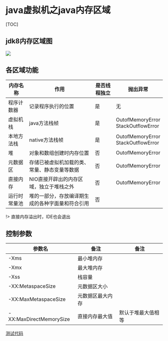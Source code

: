 # java虚拟机之java内存区域

[TOC]

## jdk8内存区域图

![](https://img-blog.csdn.net/20180812235058303?watermark/2/text/aHR0cHM6Ly9ibG9nLmNzZG4ubmV0L2JydWNlMTI4/font/5a6L5L2T/fontsize/400/fill/I0JBQkFCMA==/dissolve/70)

## 各区域功能

| 内存名称     | 作用                                             | 是否线程独立 | 抛出异常                                |
| ------------ | ------------------------------------------------ | ------------ | --------------------------------------- |
| 程序计数器   | 记录程序执行的位置                               | 是           | 无                                      |
| 虚拟机栈     | java方法栈帧                                     | 是           | OutofMemoryError<br />StackOutflowError |
| 本地方法栈   | native方法栈帧                                   | 是           | OutofMemoryError<br />StackOutflowError |
| 堆           | 对象和数组创建时内存位置                         | 否           | OutofMemoryError                        |
| 元数据区     | 存储已被虚拟机加载的类、常量、静态变量等数据     | 否           | OutofMemoryError                        |
| 直接内存     | NIO直接开辟出的内存区域，独立于堆栈之外          | 否           | OutofMemoryError                        |
| 运行时常量池 | 堆的一部分，存放编译期生成的各种字面量和符合引用 | 否           |                                         |

!> 直接内存溢出时，IDE也会退出

## 控制参数

| 参数名                  | 备注             | 备注               |
| ----------------------- | ---------------- | ------------------ |
| -Xms                    | 最小堆内存       |                    |
| -Xmx                    | 最大堆内存       |                    |
| -Xss                    | 栈容量           |                    |
| -XX:MetaspaceSize       | 元数据区大小     |                    |
| -XX:MaxMetaspaceSize    | 元数据区最大内存 |                    |
| -XX:MaxDirectMemorySize | 直接内存最大值   | 默认于堆最大值相等 |



[测试代码](https://github.com/VAS-QZ/Learning/tree/master/Jvm)